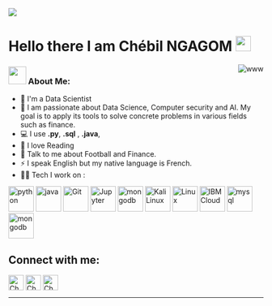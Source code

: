 ![](https://github.com/Yolo237/Resource/blob/main/header_.png)
# Hello there I am Chébil NGAGOM <img src="https://github.com/Yolo237/Resource/blob/main/Hi.gif" width="30" />
<p><img align="right" src="https://github.com/Yolo237/Resource/blob/main/Work.gif" alt="www" /></p>

### <img src="https://github.com/Yolo237/Resource/blob/main/Developer.gif" width="35" /> About Me:
- 🏦 I'm a Data Scientist
- :eyes: I am passionate about Data Science, Computer security and AI. My goal is to apply its tools to solve concrete problems in various fields such as finance.
- 💻 I use  **.py**,  **.sql** , **.java**,
- 📖 I love Reading
- 💬 Talk to me about Football and Finance.
- ⚡ I speak English but my native language is French.
- 🧑‍💻 Tech I work on :

<p align="left">
      <img src="https://www.vectorlogo.zone/logos/python/python-icon.svg" alt="python" width="50" height="50"/>
      <img src="https://www.vectorlogo.zone/logos/java/java-icon.svg" alt="java" width="50" height="50"/> 
      <img src="https://www.vectorlogo.zone/logos/git-scm/git-scm-icon.svg" alt="Git" width="50" height="50"/>
      <img src="https://www.vectorlogo.zone/logos/jupyter/jupyter-icon.svg" alt="Jupyter" width="50" height="50"/>
      <img src="https://www.vectorlogo.zone/logos/mongodb/mongodb-icon.svg" alt="mongodb" width="50" height="50"/>
      <img src="https://github.com/Yolo237/Resource/blob/main/File_Kali-dragon-icon.svg" alt="Kali Linux" width="50" height="50"/>
      <img src="https://www.vectorlogo.zone/logos/linux/linux-icon.svg" alt="Linux" width="50" height="50"/>
      <img src="https://www.vectorlogo.zone/logos/ibm_cloud/ibm_cloud-icon.svg" alt="IBM Cloud" width="50" height="50"/> 
      <img src="https://www.vectorlogo.zone/logos/mysql/mysql-icon.svg" alt="mysql" width="50" height="50"/>
      <img src="https://www.vectorlogo.zone/logos/mongodb/mongodb-icon.svg" alt="mongodb" width="50" height="50"/>
     
      
</p>

## Connect with me:
<p align="left">
   <a href="https://twitter.com/yolocmr" target="blank"><img align="center"
      src="https://www.vectorlogo.zone/logos/twitter/twitter-tile.svg"
      alt="Chebil Ngagom" height="30" width="30" /></a>
  <a href="https://www.linkedin.com/in/yolo237/" target="blank"><img align="center"
      src="https://www.vectorlogo.zone/logos/linkedin/linkedin-icon.svg"
      alt="Chebil Ngagom" height="30" width="30" /></a>
  <a href="https://t.me/OPJ_237" target="blank"><img align="center"
      src="https://www.vectorlogo.zone/logos/telegram/telegram-tile.svg"
      alt="Chebil Ngagom" height="30" width="30" /></a>
      
  

</p>


---
